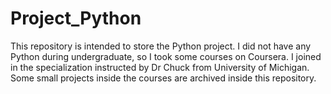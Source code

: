 # Project_Python

This repository is intended to store the Python project.
I did not have any Python during undergraduate, so I took some courses on Coursera.
I joined in the specialization instructed by Dr Chuck from University of Michigan.
Some small projects inside the courses are archived inside this repository.
